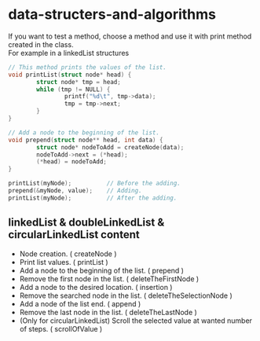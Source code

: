  # data-structers-and-algorithms
If you want to test a method, choose a method and use it with print method created in the class. <br/>
For example in a linkedList structures
```c
// This method prints the values of the list.
void printList(struct node* head) {
        struct node* tmp = head;
        while (tmp != NULL) {
                printf("%d\t", tmp->data);
                tmp = tmp->next;
        }
}

// Add a node to the beginning of the list.
void prepend(struct node** head, int data) {
        struct node* nodeToAdd = createNode(data);
        nodeToAdd->next = (*head);
        (*head) = nodeToAdd;
}

printList(myNode);          // Before the adding.
prepend(&myNode, value);    // Adding.
printList(myNode);          // After the adding.
```

## linkedList & doubleLinkedList & circularLinkedList content
- Node creation. ( createNode )
- Print list values. ( printList )
- Add a node to the beginning of the list. ( prepend )
- Remove the first node in the list. ( deleteTheFirstNode )
- Add a node to the desired location. ( insertion )
- Remove the searched node in the list. ( deleteTheSelectionNode )
- Add a node of the list end. ( append )
- Remove the last node in the list. ( deleteTheLastNode )
- (Only for circularLinkedList) Scroll the selected value at wanted number of steps. ( scrollOfValue )